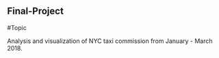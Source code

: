 ## Final-Project

#Topic

Analysis and visualization of NYC taxi commission from January - March 2018.
